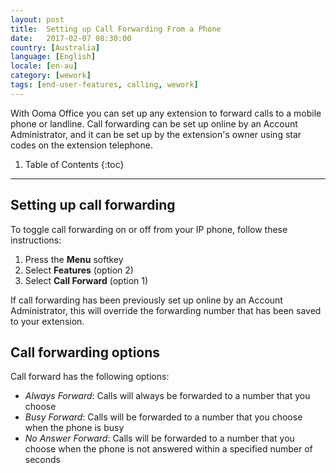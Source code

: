 ```yaml
---
layout: post
title:  Setting up Call Forwarding From a Phone
date:   2017-02-07 08:30:00
country: [Australia]
language: [English]
locale: [en-au]
category: [wework]
tags: [end-user-features, calling, wework]
---
```


With Ooma Office you can set up any extension to forward calls to a mobile phone or landline. Call forwarding can be set up online by an Account Administrator, and it can be set up by the extension's owner using star codes on the extension telephone.

1. Table of Contents
{:toc}
* * *

## Setting up call forwarding

To toggle call forwarding on or off from your IP phone, follow these instructions:

1. Press the **Menu** softkey
2. Select **Features** (option 2)
3. Select **Call Forward** (option 1)

If call forwarding has been previously set up online by an Account Administrator, this will override the forwarding number that has been saved to your extension.

## Call forwarding options

Call forward has the following options:

* *Always Forward*: Calls will always be forwarded to a number that you choose
* *Busy Forward*: Calls will be forwarded to a number that you choose when the phone is busy
* *No Answer Forward*: Calls will be forwarded to a number that you choose when the phone is not answered within a specified number of seconds